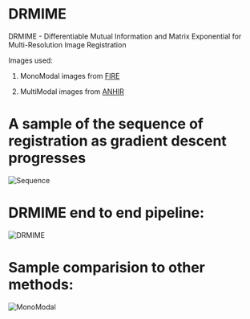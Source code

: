 # DRMIME
DRMIME - Differentiable Mutual Information and Matrix Exponential for Multi-Resolution Image Registration

Images used:

1. MonoModal images from [FIRE](https://projects.ics.forth.gr/cvrl/fire/)

2. MultiModal images from [ANHIR](https://anhir.grand-challenge.org/Data/)

# A sample of the sequence of registration as gradient descent progresses
![Sequence](https://github.com/abnan/MultiResManifoldMINE/blob/master/images/transformation_sequence_smaller.gif "Sequence")

# DRMIME end to end pipeline:
![DRMIME](https://github.com/abnan/DRMIME/blob/master/images/Mine_revised.png "DRMIME")

# Sample comparision to other methods:
![MonoModal](https://github.com/abnan/DRMIME/blob/master/images/FIRE_Comp.png "MonoModal")
